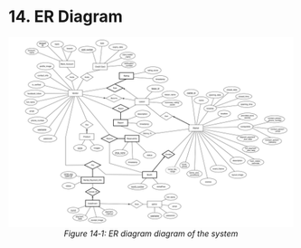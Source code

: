 # 14. ER Diagram

<p align="center">
<img src="../images/er-diagram.png" width="700"/><br>
<i>Figure 14‑1: ER diagram diagram of the system
</i>
</p>